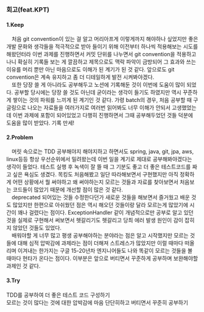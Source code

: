 
### 회고(feat.KPT)


#### 1.Keep
　처음 git convention이 있는 걸 알고 머리아프게 이렇게까지 해야하나 싶었지만 좋은 개발 문화와 생각들을 적극적으로 받아 들이기 위해 이전부터 하나씩 적용해보는 시도를 해왔던터라 이번 과제를 진행하면서 커밋 단위를 나누면서 git convention을 적용하고나니 확실히 기록들 보는 게 깔끔하고 제목으로도 맥락 파악이 금방되어 그 효과와 쓰는 이유를 머리 뿐만 아닌 마음으로도 이해가 된 계기가 된 것 같다. 앞으로도 git convention은 계속 유지하고 좀 더 디테일하게 발전 시켜봐야겠다.    
　또한 당장 쓸 게 아니라도 공부해두고 노션에 기록해둔 것이 이번에 도움이 많이 되었다. 공부할 당시에는 당장 쓸 것도 아닌데 굳이라는 생각이 들기도 하였지만 역시 꾸준하게 쌓이는 것의 파워를 느끼게 된 계기인 것 같다. 가령 batch의 경우, 처음 공부할 때 구글링으로 나오는 자료들을 여러가지로 여러번 읽어봐도 너무 이해가 안되서 고생했었는데 이번 과제에 포함이 되어있었고 다행히 진행하면서 그때 공부해두었던 것들 덕분에 도움을 많이 받았다. 기록 만세!
<br>
 
#### 2.Problem
　머릿 속으로는 TDD 공부해야지 해야지하고 하면서도 spring, java, git, jpa, aws, linux등등 항상 우선순위에서 밀려왔는데 이번 일을 계기로 제대로 공부해봐야겠다는 생각이 들었다. 테스트 실행 후 녹색이 잘 뜰 때 그 기분도 좋고 더 좋은 테스트코드를 짜고 싶은 욕심도 생겼다. 목킹도 처음해봤고 일단 따라해보면서 구현했지만 아직 정확하게 어떤 상황에서 뭘 써야하고 왜 써야하는지 모르는 것들과 자료를 찾아보면서 처음보는 코드들이 많았기 때문에 개선할 점이 많은 것 같다.     
　deprecated 되어있는 것들 수정한다던가 새로운 것들을 해보면서 즐거웠고 배운 것도 많았지만 한편으로 아쉬웠던 점은 역시 해오던 것들이랑 달라 모르는게 많았기에 시간이 꽤나 걸렸다는 점이다. ExceptionHandler 같이 개념적으로만 공부로 알고 있던 것을 실제로 구현해서 써보면서 헷갈리기도 헷갈리고 당최 에러 발생 원인이 감이 잡히지 않았던 것들도 있었다.    
　배워야할 게 너무 많고 평생 공부해야하는 분야라는 점은 알고 시작했지만 모르는 것들에 대해 심적 압박감에 과제라는 점이 더해져 스트레스가 많았지만 이럴 때마다 떠올리며 이겨내는 한가지는 구글 15-20년차 엔지니어들도 나와 똑같이 모르는 것들을 볼 때마다 현타가 온다는 점이다. 이부분은 앞으로 버티면서 꾸준하게 공부하며 보완해야할 과제인 것 같다. 
<br>

#### 3.Try
TDD를 공부하여 더 좋은 테스트 코드 구성하기    
모르는 것이 많다는 것에 대한 압박감에 마음 단단히하고 버티면서 꾸준히 공부하기    
    
<br>


